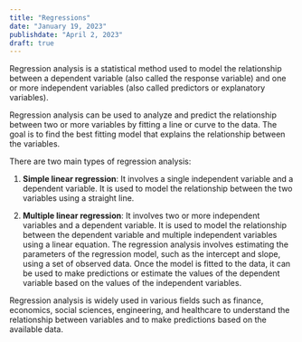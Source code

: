 ```yaml
---
title: "Regressions"
date: "January 19, 2023"
publishdate: "April 2, 2023"
draft: true
---
```


Regression analysis is a statistical method used to model the relationship between a dependent variable (also called the response variable) and one or more independent variables (also called predictors or explanatory variables).

Regression analysis can be used to analyze and predict the relationship between two or more variables by fitting a line or curve to the data. The goal is to find the best fitting model that explains the relationship between the variables.

There are two main types of regression analysis:

1. **Simple linear regression**: It involves a single independent variable and a dependent variable. It is used to model the relationship between the two variables using a straight line.

2. **Multiple linear regression**: It involves two or more independent variables and a dependent variable. It is used to model the relationship between the dependent variable and multiple independent variables using a linear equation.
The regression analysis involves estimating the parameters of the regression model, such as the intercept and slope, using a set of observed data. Once the model is fitted to the data, it can be used to make predictions or estimate the values of the dependent variable based on the values of the independent variables.

Regression analysis is widely used in various fields such as finance, economics, social sciences, engineering, and healthcare to understand the relationship between variables and to make predictions based on the available data.